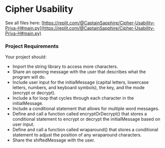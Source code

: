 # Cipher Usability

See all files here: [https://replit.com/@CaptainSapphire/Cipher-Usability-Priya-H#main.py](https://replit.com/@CaptainSapphire/Cipher-Usability-Priya-H#main.py)
### Project Requirements
Your project should:
- Import the string library to access more characters.
- Share an opening message with the user that describes what the program will do.
- Include user input for the initialMessage (capital letters, lowercase letters, numbers, and keyboard symbols), the key, and the mode (encrypt or decrypt).
- Include a for loop that cycles through each character in the initialMessage.
- Include a conditional statement that allows for multiple word messages.
- Define and call a function called encryptOrDecrypt() that stores a conditional statement to encrypt or decrypt the initialMessage based on user input.
- Define and call a function called wraparound() that stores a conditional statement to adjust the position of any wraparound characters.
- Share the shiftedMessage with the user.
